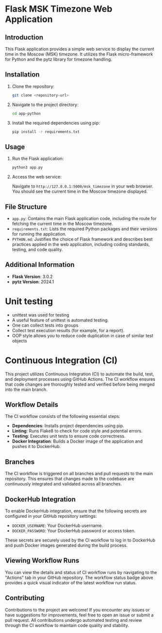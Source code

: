 # Flask MSK Timezone Web Application

## Introduction

This Flask application provides a simple web service to display the current time in the Moscow (MSK) timezone. It utilizes the Flask micro-framework for Python and the pytz library for timezone handling.

## Installation

1. Clone the repository:

   ```bash
   git clone <repository-url>
   ```

2. Navigate to the project directory:

   ```bash
   cd app-python
   ```

3. Install the required dependencies using pip:

   ```bash
   pip install -r requirements.txt
   ```

## Usage

1. Run the Flask application:

   ```bash
   python3 app.py
   ```

2. Access the web service:

   Navigate to `http://127.0.0.1:5000/msk_timezone` in your web browser. You should see the current time in the Moscow timezone displayed.

## File Structure

- `app.py`: Contains the main Flask application code, including the route for fetching the current time in the Moscow timezone.
- `requirements.txt`: Lists the required Python packages and their versions for running the application.
- `PYTHON.md`: Justifies the choice of Flask framework and describes best practices applied in the web application, including coding standards, testing, and code quality.

## Additional Information

- **Flask Version**: 3.0.2
- **pytz Version**: 2024.1

# Unit testing
- unittest was used for testing
- A useful feature of unittest is automated testing.
- One can collect tests into groups
- Collect test execution results (for example, for a report).
- OOP style allows you to reduce code duplication in case of similar test objects

# Continuous Integration (CI)

This project utilizes Continuous Integration (CI) to automate the build, test, and deployment processes using GitHub Actions. The CI workflow ensures that code changes are thoroughly tested and verified before being merged into the main branch.

## Workflow Details

The CI workflow consists of the following essential steps:

- **Dependencies**: Installs project dependencies using pip.
- **Linting**: Runs Flake8 to check for code style and potential errors.
- **Testing**: Executes unit tests to ensure code correctness.
- **Docker Integration**: Builds a Docker image of the application and pushes it to DockerHub.

## Branches

The CI workflow is triggered on all branches and pull requests to the main repository. This ensures that changes made to the codebase are continuously integrated and validated across all branches.

## DockerHub Integration

To enable DockerHub integration, ensure that the following secrets are configured in your GitHub repository settings:

- `DOCKER_USERNAME`: Your DockerHub username.
- `DOCKER_PASSWORD`: Your DockerHub password or access token.

These secrets are securely used by the CI workflow to log in to DockerHub and push Docker images generated during the build process.

## Viewing Workflow Runs

You can view the details and status of CI workflow runs by navigating to the "Actions" tab in your GitHub repository. The workflow status badge above provides a quick visual indicator of the latest workflow run status.

## Contributing

Contributions to the project are welcome! If you encounter any issues or have suggestions for improvements, feel free to open an issue or submit a pull request. All contributions undergo automated testing and review through the CI workflow to maintain code quality and stability.
